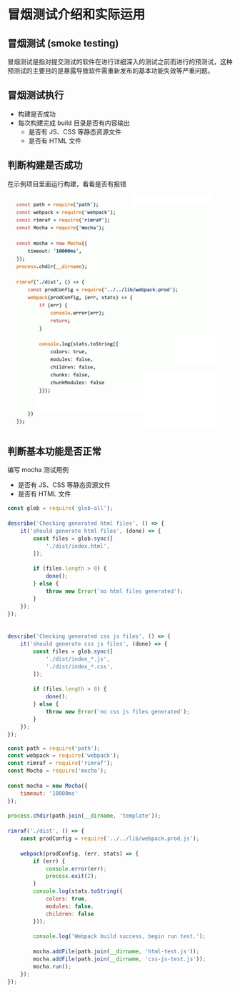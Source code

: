# 冒烟测试介绍和实际运用

## 冒烟测试 (smoke testing)

冒烟测试是指对提交测试的软件在进行详细深入的测试之前而进行的预测试，这种预测试的主要目的是暴露导致软件需重新发布的基本功能失效等严重问题。

## 冒烟测试执行

- 构建是否成功
- 每次构建完成 build 目录是否有内容输出
  - 是否有 JS、CSS 等静态资源文件
  - 是否有 HTML 文件

## 判断构建是否成功

在示例项目里面运行构建，看看是否有报错

![webpack.hooks.done.PNG](../img/webpack.hooks.done.PNG)

## 判断基本功能是否正常

编写 mocha 测试用例

- 是否有 JS、CSS 等静态资源文件
- 是否有 HTML 文件

```js
const glob = require('glob-all');

describe('Checking generated html files', () => {
    it('should generate html files', (done) => {
        const files = glob.sync([
            './dist/index.html',
        ]);

        if (files.length > 0) {
            done();
        } else {
            throw new Error('no html files generated');
        }
    });
});


describe('Checking generated css js files', () => {
    it('should generate css js files', (done) => {
        const files = glob.sync([
            './dist/index_*.js',
            './dist/index_*.css',
        ]);

        if (files.length > 0) {
            done();
        } else {
            throw new Error('no css js files generated');
        }
    });
});
```

```js
const path = require('path');
const webpack = require('webpack');
const rimraf = require('rimraf');
const Mocha = require('mocha');

const mocha = new Mocha({
    timeout: '10000ms'
});

process.chdir(path.join(__dirname, 'template'));

rimraf('./dist', () => {
    const prodConfig = require('../../lib/webpack.prod.js');

    webpack(prodConfig, (err, stats) => {
        if (err) {
            console.error(err);
            process.exit(2);
        }
        console.log(stats.toString({
            colors: true,
            modules: false,
            children: false
        }));

        console.log('Webpack build success, begin run test.');

        mocha.addFile(path.join(__dirname, 'html-test.js'));
        mocha.addFile(path.join(__dirname, 'css-js-test.js'));
        mocha.run();
    });
});
```